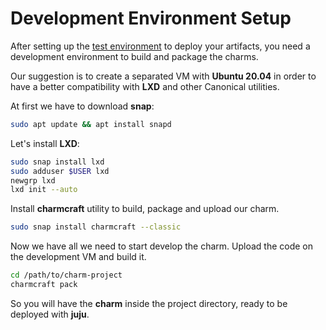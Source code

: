 # Development Environment Setup

After setting up the [test environment](https://github.com/clastix/charm-k8s-capsule/blob/master/docs/test-env-setup.md#local-environment-setup) to deploy your artifacts, you need a development environment to build and package the charms.

Our suggestion is to create a separated VM with **Ubuntu 20.04** in order to have a better compatibility with **LXD** and other Canonical utilities.

At first we have to download **snap**:

```bash
sudo apt update && apt install snapd
```

Let's install **LXD**:

```bash
sudo snap install lxd
sudo adduser $USER lxd
newgrp lxd
lxd init --auto
```

Install **charmcraft** utility to build, package and upload our charm.

```bash
sudo snap install charmcraft --classic
```

Now we have all we need to start develop the charm. Upload the code on the development VM and build it.

```bash
cd /path/to/charm-project
charmcraft pack
```

So you will have the **charm** inside the project directory, ready to be deployed with **juju**.

